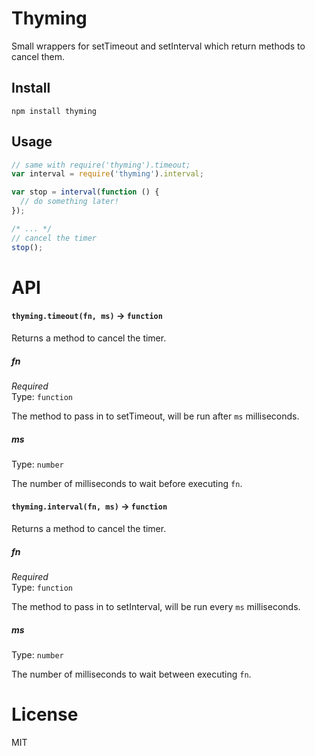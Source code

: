 # Thyming
Small wrappers for setTimeout and setInterval which return methods to cancel them.

## Install

`npm install thyming`

## Usage

```js
// same with require('thyming').timeout;
var interval = require('thyming').interval;

var stop = interval(function () {
  // do something later!
});

/* ... */
// cancel the timer
stop();
```

# API

#### `thyming.timeout(fn, ms)` -> `function`

Returns a method to cancel the timer.

##### fn

*Required*  
Type: `function`

The method to pass in to setTimeout, will be run after `ms` milliseconds.

##### ms

Type: `number`

The number of milliseconds to wait before executing `fn`.

#### `thyming.interval(fn, ms)` -> `function`

Returns a method to cancel the timer.


##### fn

*Required*  
Type: `function`

The method to pass in to setInterval, will be run every `ms` milliseconds.

##### ms

Type: `number`

The number of milliseconds to wait between executing `fn`.

# License
MIT
